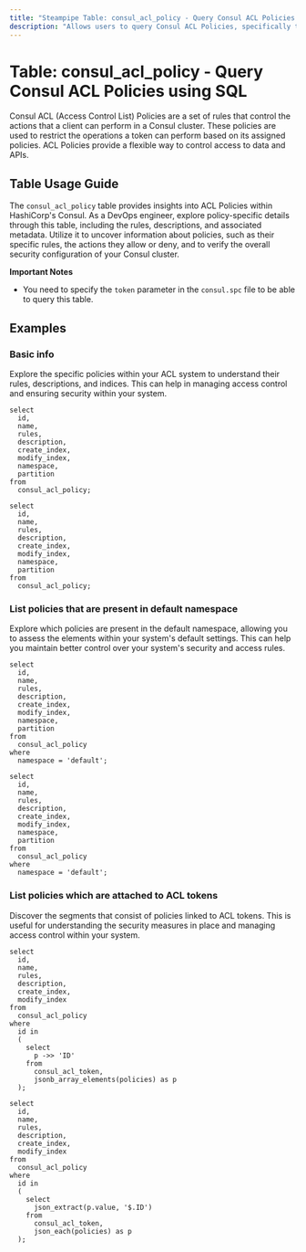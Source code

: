 ```yaml
---
title: "Steampipe Table: consul_acl_policy - Query Consul ACL Policies using SQL"
description: "Allows users to query Consul ACL Policies, specifically the details of each policy, providing insights into the permissions and rules set for each policy."
---
```


# Table: consul_acl_policy - Query Consul ACL Policies using SQL

Consul ACL (Access Control List) Policies are a set of rules that control the actions that a client can perform in a Consul cluster. These policies are used to restrict the operations a token can perform based on its assigned policies. ACL Policies provide a flexible way to control access to data and APIs.

## Table Usage Guide

The `consul_acl_policy` table provides insights into ACL Policies within HashiCorp's Consul. As a DevOps engineer, explore policy-specific details through this table, including the rules, descriptions, and associated metadata. Utilize it to uncover information about policies, such as their specific rules, the actions they allow or deny, and to verify the overall security configuration of your Consul cluster.

**Important Notes**
- You need to specify the `token` parameter in the `consul.spc` file to be able to query this table.

## Examples

### Basic info
Explore the specific policies within your ACL system to understand their rules, descriptions, and indices. This can help in managing access control and ensuring security within your system.

```sql+postgres
select
  id,
  name,
  rules,
  description,
  create_index,
  modify_index,
  namespace,
  partition
from
  consul_acl_policy;
```

```sql+sqlite
select
  id,
  name,
  rules,
  description,
  create_index,
  modify_index,
  namespace,
  partition
from
  consul_acl_policy;
```

### List policies that are present in default namespace
Explore which policies are present in the default namespace, allowing you to assess the elements within your system's default settings. This can help you maintain better control over your system's security and access rules.

```sql+postgres
select
  id,
  name,
  rules,
  description,
  create_index,
  modify_index,
  namespace,
  partition
from
  consul_acl_policy
where
  namespace = 'default';
```

```sql+sqlite
select
  id,
  name,
  rules,
  description,
  create_index,
  modify_index,
  namespace,
  partition
from
  consul_acl_policy
where
  namespace = 'default';
```

### List policies which are attached to ACL tokens
Discover the segments that consist of policies linked to ACL tokens. This is useful for understanding the security measures in place and managing access control within your system.

```sql+postgres
select
  id,
  name,
  rules,
  description,
  create_index,
  modify_index
from
  consul_acl_policy
where
  id in
  (
    select
      p ->> 'ID'
    from
      consul_acl_token,
      jsonb_array_elements(policies) as p
  );
```

```sql+sqlite
select
  id,
  name,
  rules,
  description,
  create_index,
  modify_index
from
  consul_acl_policy
where
  id in
  (
    select
      json_extract(p.value, '$.ID')
    from
      consul_acl_token,
      json_each(policies) as p
  );
```